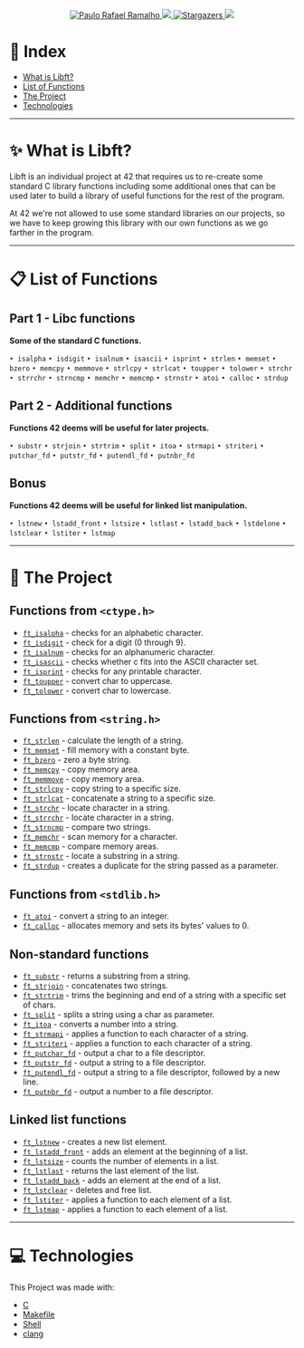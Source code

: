 <p align="center">
  <a href="https://www.linkedin.com/in/prafaelramalho/">
    <img alt="Paulo Rafael Ramalho" src="https://img.shields.io/badge/-Paulo Rafael-682998?style=flat&logo=Linkedin&logoColor=white" />
  </a>

  <a aria-label="Completed" href="https://www.42sp.org.br/">
    <img src="https://img.shields.io/badge/42.sp-Libft-682998?logo="></img>
  </a>

  <a href="https://github.com/Yaten/N/stargazers">
    <img alt="Stargazers" src="https://img.shields.io/github/stars/Yaten/Libft?color=682998&logo=github">
  </a>

  <a href="https://github.com/Yaten/libft/commits/main">
    <img src="https://img.shields.io/github/last-commit/Yaten/libft?color=682998">
  </a>
</p>

# 🔖 Index

* [What is Libft?](#sparkles-what-is-libft)
* [List of Functions](#clipboard-list-of-functions)
* [The Project](#bookmark_tabs-the-project)
* [Technologies](#computer-technologies)

---

# :sparkles: What is Libft?

Libft is an individual project at 42 that requires us to re-create some standard C library functions including some additional ones that can be used later to build a library of useful functions for the rest of the program.

At 42 we're not allowed to use some standard libraries on our projects, so we have to keep growing this library with our own functions as we go farther in the program.

---

# :clipboard: List of Functions

## Part 1 - Libc functions

<b>Some of the standard C functions.</b>

`• isalpha` `• isdigit` `• isalnum` `• isascii` `• isprint` `• strlen` `• memset` `• bzero` `• memcpy` `• memmove` `• strlcpy` `• strlcat` `• toupper` `• tolower` `• strchr` `• strrchr` `• strncmp` `• memchr` `• memcmp` `• strnstr` `• atoi` `• calloc` `• strdup`

## Part 2 - Additional functions
<b>Functions 42 deems will be useful for later projects.</b>

`• substr` `• strjoin` `• strtrim` `• split` `• itoa` `• strmapi` `• striteri` `• putchar_fd` `• putstr_fd` `• putendl_fd` `• putnbr_fd`

## Bonus
<b>Functions 42 deems will be useful for linked list manipulation.</b>

`• lstnew` `• lstadd_front` `• lstsize` `• lstlast` `• lstadd_back` `• lstdelone` `• lstclear` `• lstiter` `• lstmap`

---

# :bookmark_tabs: The Project

## Functions from `<ctype.h>`

- [`ft_isalpha`](ft_isalpha.c)	- checks for an alphabetic character.
- [`ft_isdigit`](ft_isdigit.c)	- check for a digit (0 through 9).
- [`ft_isalnum`](ft_isalnum.c)	- checks for an alphanumeric character.
- [`ft_isascii`](ft_isascii.c)	- checks whether c fits into the ASCII character set.
- [`ft_isprint`](ft_isprint.c)	- checks for any printable character.
- [`ft_toupper`](ft_toupper.c)	- convert char to uppercase.
- [`ft_tolower`](ft_tolower.c)	- convert char to lowercase.

## Functions from `<string.h>`

- [`ft_strlen`](ft_strlen.c)	- calculate the length of a string.
- [`ft_memset`](ft_memset.c)	- fill memory with a constant byte.
- [`ft_bzero`](ft_bzero.c)	- zero a byte string.
- [`ft_memcpy`](ft_memcpy.c)	- copy memory area.
- [`ft_memmove`](ft_memmove.c)	- copy memory area.
- [`ft_strlcpy`](ft_strlcpy.c)	- copy string to a specific size.
- [`ft_strlcat`](ft_strlcat.c)	- concatenate a string to a specific size.
- [`ft_strchr`](ft_strchr.c)	- locate character in a string.
- [`ft_strrchr`](ft_strrchr.c)	- locate character in a string.
- [`ft_strncmp`](ft_strncmp.c)	- compare two strings.
- [`ft_memchr`](ft_memchr.c)	- scan memory for a character.
- [`ft_memcmp`](ft_memcmp.c)	- compare memory areas.
- [`ft_strnstr`](ft_strnstr.c)	- locate a substring in a string.
- [`ft_strdup`](ft_strdup.c)	- creates a duplicate for the string passed as a parameter.

## Functions from `<stdlib.h>`
- [`ft_atoi`](ft_atoi.c)	- convert a string to an integer.
- [`ft_calloc`](ft_calloc.c)	- allocates memory and sets its bytes' values to 0.

## Non-standard functions
- [`ft_substr`](ft_substr.c)	- returns a substring from a string.
- [`ft_strjoin`](ft_strjoin.c)	- concatenates two strings.
- [`ft_strtrim`](ft_strtrim.c)	- trims the beginning and end of a string with a specific set of chars.
- [`ft_split`](ft_split.c)	- splits a string using a char as parameter.
- [`ft_itoa`](ft_itoa.c)	- converts a number into a string.
- [`ft_strmapi`](ft_strmapi.c)	- applies a function to each character of a string.
- [`ft_striteri`](ft_striteri.c)	- applies a function to each character of a string.
- [`ft_putchar_fd`](ft_putchar_fd.c)	- output a char to a file descriptor.
- [`ft_putstr_fd`](ft_putstr_fd.c)	- output a string to a file descriptor.
- [`ft_putendl_fd`](ft_putendl_fd.c)	- output a string to a file descriptor, followed by a new line.
- [`ft_putnbr_fd`](ft_putnbr_fd.c)	- output a number to a file descriptor.

## Linked list functions

- [`ft_lstnew`](ft_lstnew.c)	- creates a new list element.
- [`ft_lstadd_front`](ft_lstadd_front.c)	- adds an element at the beginning of a list.
- [`ft_lstsize`](ft_lstsize.c)	- counts the number of elements in a list.
- [`ft_lstlast`](ft_lstlast.c)	- returns the last element of the list.
- [`ft_lstadd_back`](ft_lstadd_back.c)	- adds an element at the end of a list.
- [`ft_lstclear`](ft_lstclear.c)	- deletes and free list.
- [`ft_lstiter`](ft_lstiter.c)	- applies a function to each element of a list.
- [`ft_lstmap`](ft_lstmap.c)	- applies a function to each element of a list.

---

# :computer: Technologies

This Project was made with:

* [C](https://devdocs.io/)
* [Makefile](https://www.gnu.org/software/make/manual/make.html)
* [Shell](https://unixguide.readthedocs.io/en/latest/unixcheatsheet/)
* [clang](https://clang.llvm.org/)
